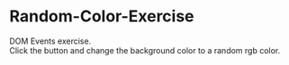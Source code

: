 # Random-Color-Exercise
DOM Events exercise.  
Click the button and change the background color to a random rgb color.
